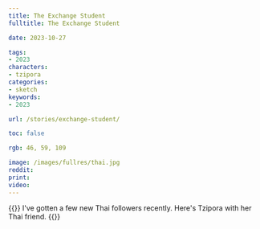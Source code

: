 ```yaml
---
title: The Exchange Student
fulltitle: The Exchange Student

date: 2023-10-27

tags:
- 2023
characters:
- tzipora
categories:
- sketch
keywords:
- 2023

url: /stories/exchange-student/

toc: false

rgb: 46, 59, 109

image: /images/fullres/thai.jpg
reddit:
print:
video:
---
```

{{<note caption>}}
I've gotten a few new Thai followers recently. Here's Tzipora with her Thai friend.
{{</note>}}

